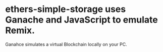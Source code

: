 # ethers-simple-storage uses Ganache and JavaScript to emulate Remix.
Ganahce simulates a virtual Blockchain locally on your PC.
